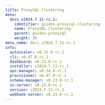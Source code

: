 ```yaml
---
title: ProxySQL Clustering
menu:
  docs_v2024.7.11-rc.1:
    identifier: guides-proxysql-clustering
    name: ProxySQL Clustering
    parent: guides-proxysql
    weight: 30
menu_name: docs_v2024.7.11-rc.1
info:
  autoscaler: v0.32.0-rc.1
  cli: v0.47.0-rc.1
  dashboard: v0.23.0-rc.1
  installer: v2024.7.11-rc.1
  ops-manager: v0.34.0-rc.1
  provisioner: v0.47.0-rc.1
  schema-manager: v0.23.0-rc.1
  ui-server: v0.23.0-rc.1
  version: v2024.7.11-rc.1
  webhook-server: v0.23.0-rc.1
---
```


